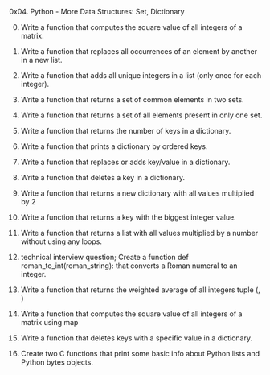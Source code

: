 0x04. Python - More Data Structures: Set, Dictionary

0. Write a function that computes the square value of all integers of a matrix.

1. Write a function that replaces all occurrences of an element by another in a new list.

2. Write a function that adds all unique integers in a list (only once for each integer).

3. Write a function that returns a set of common elements in two sets.

4. Write a function that returns a set of all elements present in only one set.

5. Write a function that returns the number of keys in a dictionary.

6. Write a function that prints a dictionary by ordered keys.

7. Write a function that replaces or adds key/value in a dictionary.

8. Write a function that deletes a key in a dictionary.

9. Write a function that returns a new dictionary with all values multiplied by 2

10. Write a function that returns a key with the biggest integer value.


11. Write a function that returns a list with all values multiplied by a number without using any loops.

12. technical interview question;
Create a function def roman_to_int(roman_string): that converts a Roman numeral to an integer.

13. Write a function that returns the weighted average of all integers tuple (<score>, <weight>)

14. Write a function that computes the square value of all integers of a matrix using map

15. Write a function that deletes keys with a specific value in a dictionary.

16. Create two C functions that print some basic info about Python lists and Python bytes objects.
